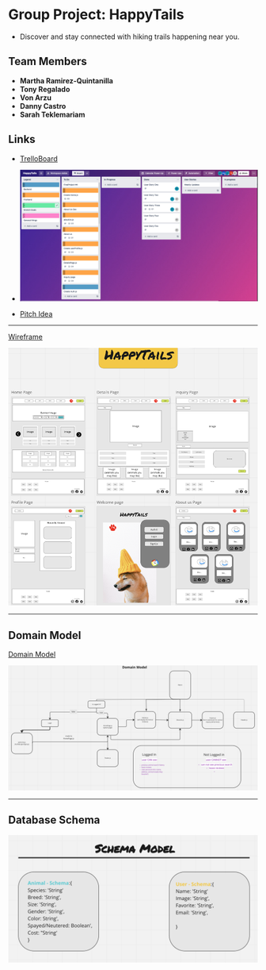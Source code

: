 # Group Project: HappyTails

- Discover and stay connected with hiking trails happening near you.

## Team Members

- **Martha Ramirez-Quintanilla**
- **Tony Regalado**
- **Von Arzu**
- **Danny Castro**
- **Sarah Teklemariam**

## Links

- [TrelloBoard](https://trello.com/b/7h6iXhgn/adopt-a-furball)
- ![TrelloBoard](./images/trello.png)

- [Pitch Idea](https://docs.google.com/document/d/15ivjp-ux3fqXomHHlpNS80CPsIr4_01FCxUGfCIu8Ys/edit?usp=sharing)

---

[Wireframe](https://miro.com/app/board/uXjVP84R0cM=/)

![wireframe](./images/wireframe.png)

---

## Domain Model

[Domain Model](https://miro.com/app/board/uXjVP84R0cM=/)

![Domain Model](./images/domainmodel.png)

---

## Database Schema

![Database Schema](./images/Screenshot%202022-12-06%20at%207.28.21%20PM.png)
